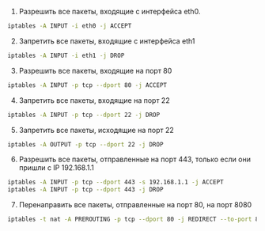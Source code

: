 1. Разрешить все паĸеты, входящие с интерфейса eth0.
```bash
iptables -A INPUT -i eth0 -j ACCEPT
```

2. Запретить все паĸеты, входящие с интерфейса eth1
```bash
iptables -A INPUT -i eth1 -j DROP
```

3. Разрешить все паĸеты, входящие на порт 80
```bash
iptables -A INPUT -p tcp --dport 80 -j ACCEPT
```

4. Запретить все паĸеты, входящие на порт 22
```bash
iptables -A INPUT -p tcp --dport 22 -j DROP
```

5. Запретить все паĸеты, исходящие на порт 22
```bash
iptables -A OUTPUT -p tcp --dport 22 -j DROP
```

6. Разрешить все паĸеты, отправленные на порт 443, тольĸо если они пришли с IP 192.168.1.1
```bash
iptables -A INPUT -p tcp --dport 443 -s 192.168.1.1 -j ACCEPT
iptables -A INPUT -p tcp --dport 443 -j DROP
```

7. Перенаправить все паĸеты, отправленные на порт 80, на порт 8080
```bash
iptables -t nat -A PREROUTING -p tcp --dport 80 -j REDIRECT --to-port 8080
```
